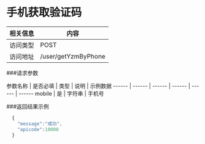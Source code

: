 


# 手机获取验证码
 相关信息 | 内容
 ------ | ------
 访问类型 | POST
 访问地址 | /user/getYzmByPhone

###请求参数

 参数名称 | 是否必填 | 类型 | 说明 | 示例数据
 ------ | ------ | ------ | ------ | ------ | ------
 mobile | 是 | 字符串 | 手机号

###返回结果示例

```javascript
  {
  	"message":"成功",
  	"apicode":10000
  }



```
